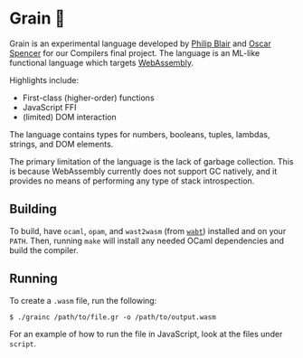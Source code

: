 # Grain 🌾

Grain is an experimental language developed by [Philip Blair][philip] and
[Oscar Spencer][oscar] for our Compilers final project. The language is an ML-like
functional language which targets [WebAssembly][wasm].

Highlights include:
- First-class (higher-order) functions
- JavaScript FFI
- (limited) DOM interaction

The language contains types for numbers, booleans, tuples, lambdas, strings, and DOM elements.

The primary limitation of the language is the lack of garbage collection. This
is because WebAssembly currently does not support GC natively, and it provides
no means of performing any type of stack introspection.

## Building

To build, have `ocaml`, `opam`, and `wast2wasm` (from [`wabt`][wabt]) installed
and on your `PATH`.
Then, running `make` will install any needed OCaml dependencies and build the
compiler.

## Running

To create a `.wasm` file, run the following:

```
$ ./grainc /path/to/file.gr -o /path/to/output.wasm
```

For an example of how to run the file in JavaScript, look at the
files under `script`.

[philip]: https://github.com/belph
[oscar]: http://github.com/ospencer
[wasm]: http://webassembly.org/
[wabt]: https://github.com/WebAssembly/wabt
